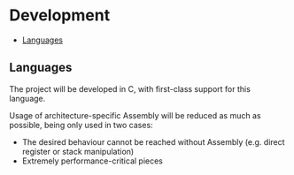 # Development

- [Languages](#languages)

## Languages
The project will be developed in C, with first-class support for this language.

Usage of architecture-specific Assembly will be reduced as much as possible, being
only used in two cases:
- The desired behaviour cannot be reached without Assembly
(e.g. direct register or stack manipulation)
- Extremely performance-critical pieces